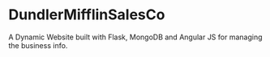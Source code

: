 # DundlerMifflinSalesCo
A Dynamic Website built with Flask, MongoDB and Angular JS for managing the business info.
